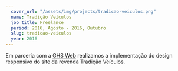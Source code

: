 ```yaml
---
  cover_url: "/assets/img/projects/tradicao-veiculos.png"
  name: Tradição Veículos
  job_title: Freelance
  period: 2016, Agosto - 2016, Outubro
  slug: tradicao-veiculos
  year: 2016
---
```


<p>Em parceria com a <a href="http://www.ghsweb.com.br/">GHS Web</a> realizamos a implementação do design responsivo do site da revenda Tradição Veículos.</p>

<img src="/images/projects/tradicao-veiculos/home.png" class="img-responsive center-block" alt="">
<img src="/images/projects/tradicao-veiculos/internal.png" class="img-responsive center-block" alt="">
<img src="/images/projects/tradicao-veiculos/about.png" class="img-responsive center-block" alt="">